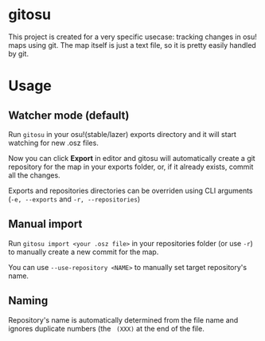 # gitosu

This project is created for a very specific usecase: tracking changes in osu! maps using git.
The map itself is just a text file, so it is pretty easily handled by git.

# Usage

## Watcher mode (default)

Run `gitosu` in your osu!(stable/lazer) exports directory and it will start watching for new .osz files.

Now you can click **Export** in editor and gitosu will automatically create a git repository for the map in your exports folder, or, if it already exists, commit all the changes.

Exports and repositories directories can be overriden using CLI arguments (`-e, --exports` and `-r, --repositories`)

## Manual import

Run `gitosu import <your .osz file>` in your repositories folder (or use `-r`) to manually create a new commit for the map.

You can use `--use-repository <NAME>` to manually set target repository's name.

## Naming

Repository's name is automatically determined from the file name and ignores duplicate numbers (the ` (XXX)` at the end of the file.
